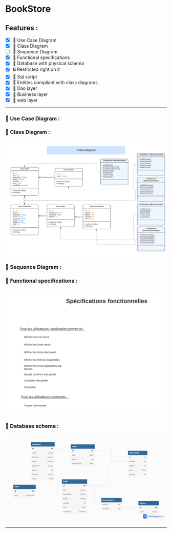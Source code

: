 # **BookStore**

## Features :

- [x] :triangular_ruler: Use Case Diagram
- [x] :triangular_ruler: Class Diagram
- [ ] :triangular_ruler: Sequence Diagram
- [x] :page_facing_up: Functional specifications
- [x] :triangular_ruler: Database with physical schema
- [x] :lock: Restricted right on it
- [x] :bookmark_tabs: Sql script
- [x] :blue_book: Entities compliant with class diagrams
- [x] :closed_book: Dao layer
- [x] :orange_book: Business layer
- [x] :green_book: web layer

---

### :triangular_ruler: Use Case Diagram :

### :triangular_ruler: Class Diagram :

![Diagram_Class](Diagram_Class.png)

### :triangular_ruler: Sequence Diagram :

### :page_facing_up: Functional specifications :

![SF](SF.png)

### :triangular_ruler: Database schema :

![DatabaseSchema](BookStore.png)

---
